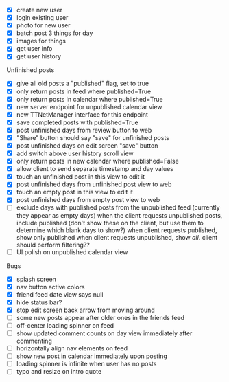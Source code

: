 - [x] create new user
- [x] login existing user
- [x] photo for new user
- [x] batch post 3 things for day
- [x] images for things
- [x] get user info
- [x] get user history

Unfinished posts
- [x] give all old posts a "published" flag, set to true
- [x] only return posts in feed where published=True
- [x] only return posts in calendar where published=True
- [x] new server endpoint for unpublished calendar view
- [x] new TTNetManager interface for this endpoint
- [x] save completed posts with published=True
- [x] post unfinished days from review button to web
- [x] "Share" button should say "save" for unfinished posts
- [x] post unfinished days on edit screen "save" button
- [x] add switch above user history scroll view
- [x] only return posts in new calendar where published=False
- [x] allow client to send separate timestamp and day values
- [x] touch an unfinished post in this view to edit it
- [x] post unfinished days from unfinished post view to web
- [x] touch an empty post in this view to edit it
- [x] post unfinished days from empty post view to web
- [ ] exclude days with published posts from the unpublished feed (currently they appear as empty days)
    when the client requests unpublished posts, include published (don't show
    these on the client, but use them to determine which blank days to show?)
    when client requests published, show only published
    when client requests unpublished, show *all*. client should perform
    filtering??
- [ ] UI polish on unpublished calendar view

Bugs
- [x] splash screen
- [x] nav button active colors
- [x] friend feed date view says null
- [x] hide status bar?
- [x] stop edit screen back arrow from moving around
- [ ] some new posts appear after older ones in the friends feed
- [ ] off-center loading spinner on feed
- [ ] show updated comment counts on day view immediately after commenting
- [ ] horizontally align nav elements on feed
- [ ] show new post in calendar immediately upon posting
- [ ] loading spinner is infinite when user has no posts
- [ ] typo and resize on intro quote
